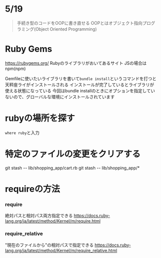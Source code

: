 # 5/19
> 手続き型のコードをOOPに書き直せる
OOPとはオブジェクト指向プログラミング(Object Oriented Programming)


# Ruby Gems
https://rubygems.org/
Rubyのライブラリがおいてあるサイト
JSの場合はnpm(npm)

Gemfileに使いたいライブラリを書いて`bundle install`というコマンドを打つと天秤座ライがインストールされる
インストールが完了しているとライブラリが使える状態になっている
今回はbundle installのときにオプションを指定していないので、グローバルな環境にインストールされています

# rubyの場所を探す
`where ruby`と入力


# 特定のファイルの変更をクリアする
git stash -- lib/shopping_app/cart.rb
git stash -- lib/shopping_app/*


# requireの方法
### require
絶対パスと相対パス両方指定できる
https://docs.ruby-lang.org/ja/latest/method/Kernel/m/require.html

### require_relative
"現在のファイルから"の相対パスで指定できる
https://docs.ruby-lang.org/ja/latest/method/Kernel/m/require_relative.html

